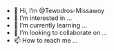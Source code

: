 - 👋 Hi, I’m @Tewodros-Missawoy
- 👀 I’m interested in ...
- 🌱 I’m currently learning ...
- 💞️ I’m looking to collaborate on ...
- 📫 How to reach me ...

<!---
Tewodros-Missawoy/Tewodros-Missawoy is a ✨ special ✨ repository because its `README.md` (this file) appears on your GitHub profile.
You can click the Preview link to take a look at your changes.
--->
